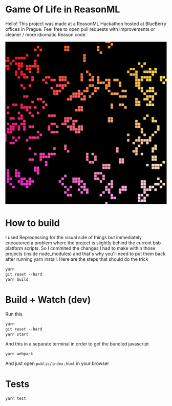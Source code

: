 # Game Of Life in ReasonML

Hello! This project was made at a ReasonML Hackathon hosted at BlueBerry offices in Prague. Feel free to open pull requests with improvements or cleaner / more idiomatic Reason code.

![alt](public/screenshot.png)

# How to build
I used Reprocessing for the visual side of things but immediately encoutered a problem where the project is slightly behind the current bsb platform scripts. So I commited the changes I had to make within those projects (inside node_modules) and that's why you'll need to put them back after running yarn install. Here are the steps that should do the trick

```
yarn
git reset --hard
yarn build
```

# Build + Watch (dev)

Run this
```
yarn
git reset --hard
yarn start
```

And this in a separate terminal in order to get the bundled javascript
```
yarn webpack
```

And just open `public/index.html` in your browser

# Tests
```
yarn test
```